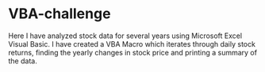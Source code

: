 # VBA-challenge

Here I have analyzed stock data for several years using Microsoft Excel Visual Basic. I have created a VBA Macro which iterates through daily stock returns, finding the yearly changes in stock price and printing a summary of the data.